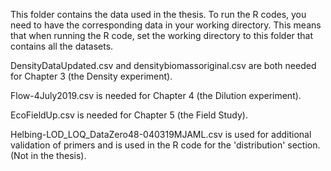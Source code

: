 This folder contains the data used in the thesis. To run the R codes, you need to have the corresponding data in your working directory. This means that when running the R code, set the working directory to this folder that contains all the datasets.

DensityDataUpdated.csv and densitybiomassoriginal.csv are both needed for Chapter 3 (the Density experiment).

Flow-4July2019.csv is needed for Chapter 4 (the Dilution experiment).

EcoFieldUp.csv is needed for Chapter 5 (the Field Study).

Helbing-LOD_LOQ_DataZero48-040319MJAML.csv is used for additional validation of primers and is used in the R code for the 'distribution' section. (Not in the thesis).
